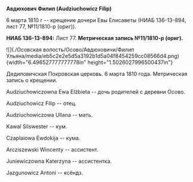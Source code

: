 **Авдюхович Филип (Audziuchowicz Filip)**

6 марта 1810 г -- крещение дочери Евы Елисаветы (НИАБ 136-13-894, лист
77, №11/1810-р (ориг)).

**НИАБ 136-13-894:** Лист 77. **Метрическая запись №11/1810-р (ориг).**

![](./Осовская волость/Осово/Авдюховичи/Филип Ульяна/media/eb5c2e2e5d5a3192b1d5a04f8454259cc08566d4.png){width="6.496527777777778in"
height="1.5026027996500437in"}

Дедиловичская Покровская церковь. 6 марта 1810 года. Метрическая запись
о крещении.

Audziuchowiczowna Ewa Elżbieta -- дочь родителей с деревни Осовo.

Audziuchowicz Filip -- отец.

Audziuchowiczowa Ullana -- мать.

Kawal Silswester -- кум.

Czaplaiowa Ewdokija -- кума.

Arcziszewski Wincenty -- ассистент.

Juniewiczowna Katerzyna -- ассистентка.

Jazgunowicz Antoni -- ксёндз.
